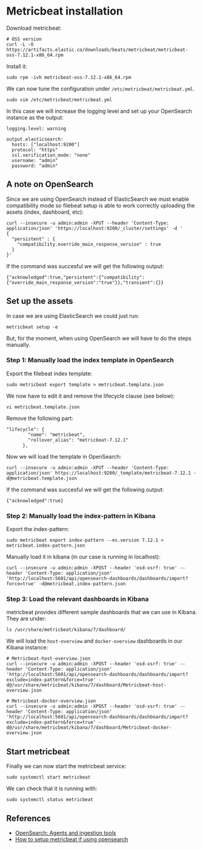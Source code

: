 # Metricbeat installation
Download metricbeat:
```
# OSS version
curl -L -O https://artifacts.elastic.co/downloads/beats/metricbeat/metricbeat-oss-7.12.1-x86_64.rpm
```

Install it:
```
sudo rpm -ivh metricbeat-oss-7.12.1-x86_64.rpm
```

We can now tune the configuration under `/etc/metricbeat/metricbeat.yml`.
```
sudo vim /etc/metricbeat/metricbeat.yml
```

In this case we will increase the logging level and set up your OpenSearch instance as the output:
```
logging.level: warning

output.elasticsearch:
  hosts: ["localhost:9200"]
  protocol: "https"
  ssl.verification_mode: "none"
  username: "admin"
  password: "admin"
```

## A note on OpenSearch
Since we are using OpenSearch instead of ElasticSearch we must enable compatibility mode so filebeat setup is able to work correctly uploading the assets (index, dashboard, etc):
```
curl --insecure -u admin:admin -XPUT --header 'Content-Type: application/json' 'https://localhost:9200/_cluster/settings' -d '
{
  "persistent" : {
    "compatibility.override_main_response_version" : true
  }
}'
```

If the command was succesful we will get the following output:
```
{"acknowledged":true,"persistent":{"compatibility":{"override_main_response_version":"true"}},"transient":{}}
```

## Set up the assets
In case we are using ElasticSearch we could just run:
```
metricbeat setup -e
```

But, for the moment, when using OpenSearch we will have to do the steps manually.

### Step 1: Manually load the index template in OpenSearch
Export the filebeat index template:
```
sudo metricbeat export template > metricbeat.template.json
```

We now have to edit it and remove the lifecycle clause (see below):
```
vi metricbeat.template.json
```
Remove the following part:
```
"lifecycle": {
        "name": "metricbeat",
        "rollover_alias": "metricbeat-7.12.1"
      },
```
Now we will load the template in OpenSearch:
```
curl --insecure -u admin:admin -XPUT --header 'Content-Type: application/json' https://localhost:9200/_template/metricbeat-7.12.1 -d@metricbeat.template.json
```

If the command was succesful we will get the following output:
```
{"acknowledged":true}
```

### Step 2: Manually load the index-pattern in Kibana
Export the index-pattern:
```
sudo metricbeat export index-pattern --es.version 7.12.1 > metricbeat.index-pattern.json
```
Manually load it in kibana (in our case is running in localhost):
```
curl --insecure -u admin:admin -XPOST --header 'osd-xsrf: true' --header 'Content-Type: application/json' 'http://localhost:5601/api/opensearch-dashboards/dashboards/import?force=true' -d@metricbeat.index-pattern.json
```

### Step 3: Load the relevant dashboards in Kibana
metricbeat provides different sample dashboards that we can use in Kibana. They are under:
```
ls /usr/share/metricbeat/kibana/7/dashboard/
```

We will load the `host-overview` and `docker-overview` dashboards in our Kibana instance:
```
# Metricbeat-host-overview.json
curl --insecure -u admin:admin -XPOST --header 'osd-xsrf: true' --header 'Content-Type: application/json' 'http://localhost:5601/api/opensearch-dashboards/dashboards/import?exclude=index-pattern&force=true' -d@/usr/share/metricbeat/kibana/7/dashboard/Metricbeat-host-overview.json

# Metricbeat-docker-overview.json
curl --insecure -u admin:admin -XPOST --header 'osd-xsrf: true' --header 'Content-Type: application/json' 'http://localhost:5601/api/opensearch-dashboards/dashboards/import?exclude=index-pattern&force=true' -d@/usr/share/metricbeat/kibana/7/dashboard/Metricbeat-docker-overview.json
```

## Start metricbeat
Finally we can now start the metricbeat service:
```
sudo systemctl start metricbeat
```

We can check that it is running with:
```
sudo systemctl status metricbeat
```

## References
- [OpenSearch: Agents and ingestion tools](https://opensearch.org/docs/latest/clients/agents-and-ingestion-tools/index/)
- [How to setup metricbeat if using opensearch](https://www.electricbrain.com.au/pages/analytics/opensearch-vs-elasticsearch.php)

